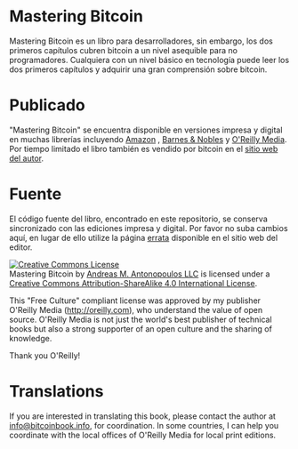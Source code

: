 # Mastering Bitcoin

Mastering Bitcoin es un libro para desarrolladores, sin embargo, los dos primeros capítulos cubren bitcoin a un nivel asequible para no programadores. Cualquiera con un nivel básico en tecnología puede leer los dos primeros capítulos y adquirir una gran comprensión sobre bitcoin.

# Publicado

"Mastering Bitcoin" se encuentra disponible en versiones impresa y digital en muchas librerías incluyendo  [Amazon](http://www.amazon.com/Mastering-Bitcoin-Unlocking-Digital-Crypto-Currencies/dp/1449374042)
, [Barnes & Nobles](http://www.barnesandnoble.com/w/mastering-bitcoin-andreas-m-antonopoulos/1119253039?ean=9781449374044
) y [O'Reilly Media](http://shop.oreilly.com/product/0636920032281.do). Por tiempo limitado el libro también es vendido por bitcoin en el [sitio web del autor](http://bitcoinbook.info).

# Fuente

El código fuente del libro, encontrado en este repositorio, se conserva sincronizado con las ediciones impresa y digital. Por favor no suba cambios aquí, en lugar de ello utilize la página  [errata](http://www.oreilly.com/catalog/errata.csp?isbn=0636920032281)  disponible en el sitio web del editor.


<a rel="license" href="http://creativecommons.org/licenses/by-sa/4.0/"><img alt="Creative Commons License" style="border-width:0" src="https://i.creativecommons.org/l/by-sa/4.0/88x31.png" /></a><br /><span xmlns:dct="http://purl.org/dc/terms/" href="http://purl.org/dc/dcmitype/Text" property="dct:title" rel="dct:type">Mastering Bitcoin</span> by <a xmlns:cc="http://creativecommons.org/ns#" href="http://antonopoulos.com/" property="cc:attributionName" rel="cc:attributionURL">Andreas M. Antonopoulos LLC</a> is licensed under a <a rel="license" href="http://creativecommons.org/licenses/by-sa/4.0/">Creative Commons Attribution-ShareAlike 4.0 International License</a>.

This "Free Culture" compliant license was approved by my publisher O'Reilly Media (http://oreilly.com), who understand the value of open source. O'Reilly Media is not just the world's best publisher of technical books but also a strong supporter of an open culture and the sharing of knowledge. 

Thank you O'Reilly!

# Translations

If you are interested in translating this book, please contact the author at info@bitcoinbook.info, for coordination. In some countries, I can help you coordinate with the local offices of O'Reilly Media for local print editions.